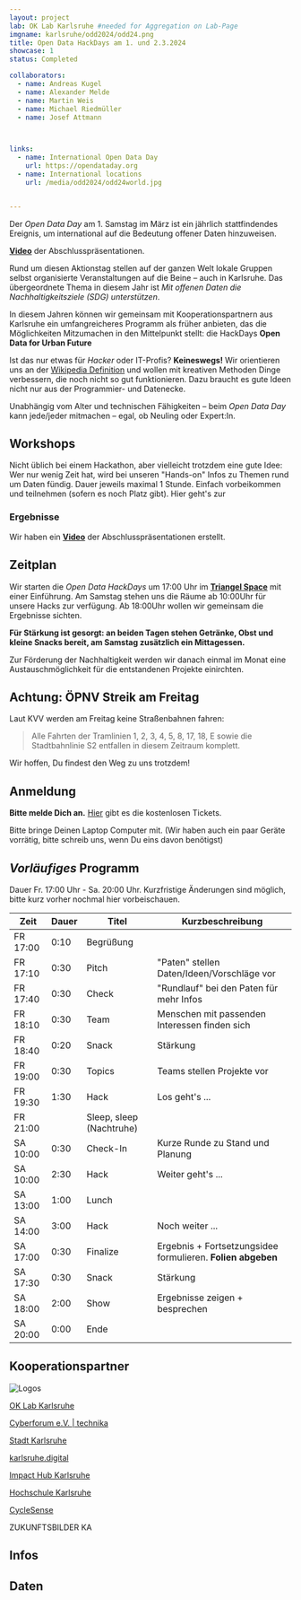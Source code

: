 ```yaml
---
layout: project
lab: OK Lab Karlsruhe #needed for Aggregation on Lab-Page
imgname: karlsruhe/odd2024/odd24.png
title: Open Data HackDays am 1. und 2.3.2024
showcase: 1
status: Completed

collaborators:
  - name: Andreas Kugel
  - name: Alexander Melde
  - name: Martin Weis
  - name: Michael Riedmüller
  - name: Josef Attmann



links:
  - name: International Open Data Day
    url: https://opendataday.org
  - name: International locations
    url: /media/odd2024/odd24world.jpg


---
```


Der *Open Data Day* am 1. Samstag im März ist ein jährlich stattfindendes Ereignis, um international auf die Bedeutung offener Daten hinzuweisen. 

[**Video**](https://youtu.be/lFcIXbp3C3Y) der Abschlusspräsentationen.


<!-- 
![](/media/odd2024/odd24.png)
-->

Rund um diesen Aktionstag stellen auf der ganzen Welt lokale Gruppen selbst organisierte Veranstaltungen auf die Beine – auch in Karlsruhe.
Das übergeordnete Thema in diesem Jahr ist *Mit offenen Daten die Nachhaltigkeitsziele (SDG) unterstützen*.

In diesem Jahren können wir gemeinsam mit Kooperationspartnern aus Karlsruhe ein umfangreicheres Programm als früher anbieten, das die Möglichkeiten Mitzumachen in den Mittelpunkt stellt: die HackDays **Open Data for Urban Future**

Ist das nur etwas für *Hacker* oder IT-Profis? **Keineswegs!** Wir orientieren uns an der [Wikipedia Definition](https://de.wikipedia.org/wiki/Hack) und wollen mit kreativen Methoden Dinge verbessern, die noch nicht so gut funktionieren. Dazu braucht es gute Ideen nicht nur aus der Programmier- und Datenecke.

Unabhängig vom Alter und technischen Fähigkeiten – beim *Open Data Day* kann jede/jeder mitmachen – egal, ob Neuling oder Expert:In.

## Workshops
Nicht üblich bei einem Hackathon, aber vielleicht trotzdem eine gute Idee: Wer nur wenig Zeit hat, wird bei unseren "Hands-on" Infos zu Themen rund um Daten fündig. Dauer jeweils maximal 1 Stunde. Einfach vorbeikommen und teilnehmen (sofern es noch Platz gibt). Hier geht's zur

### Ergebnisse

Wir haben ein [**Video**](https://youtu.be/lFcIXbp3C3Y) der Abschlusspräsentationen erstellt.

## Zeitplan

Wir starten die *Open Data HackDays* um 17:00 Uhr im **[Triangel Space](https://www.triangel.space/)** mit einer Einführung. Am Samstag stehen uns die Räume ab 10:00Uhr für unsere Hacks zur verfügung. Ab 18:00Uhr wollen wir gemeinsam die Ergebnisse sichten.

**Für Stärkung ist gesorgt: an beiden Tagen stehen Getränke, Obst und kleine Snacks bereit, am Samstag zusätzlich ein Mittagessen.**

Zur Förderung der Nachhaltigkeit werden wir danach einmal im Monat eine Austauschmöglichkeit für die entstandenen Projekte einirchten.

<!-- 
![](/media/odd2024/odd24-wide.png)
-->


## Achtung: ÖPNV Streik am Freitag
Laut KVV werden am Freitag keine Straßenbahnen fahren:
> Alle Fahrten der Tramlinien 1, 2, 3, 4, 5, 8, 17, 18, E sowie die Stadtbahnlinie S2 entfallen in diesem Zeitraum komplett.

Wir hoffen, Du findest den Weg zu uns trotzdem!

## Anmeldung

**Bitte melde Dich an.** [Hier](https://pretix.eu/digital-codes/oddka24/) gibt es die kostenlosen Tickets. 

Bitte bringe Deinen Laptop Computer mit. (Wir haben auch ein paar Geräte vorrätig, bitte schreib uns, wenn Du eins davon benötigst)

## *Vorläufiges* Programm
Dauer Fr. 17:00 Uhr - Sa. 20:00 Uhr. Kurzfristige Änderungen sind möglich, bitte kurz vorher nochmal hier vorbeischauen.
 
| Zeit      | Dauer | Titel      | Kurzbeschreibung |
| ----------- | ----------- | ----------- | ----------- |
|FR 17:00|0:10|Begrüßung | |
|FR 17:10|0:30| Pitch  | "Paten" stellen Daten/Ideen/Vorschläge vor |
|FR 17:40|0:30| Check | "Rundlauf" bei den Paten für mehr Infos  |
|FR 18:10|0:30| Team | Menschen mit passenden Interessen finden sich |
|FR 18:40|0:20| Snack | Stärkung |
|FR 19:00|0:30| Topics | Teams stellen Projekte vor |
|FR 19:30|1:30| Hack | Los geht's ... |
|FR 21:00|| Sleep, sleep (Nachtruhe) |||
|SA 10:00|0:30| Check-In | Kurze Runde zu Stand und Planung |
|SA 10:00|2:30| Hack | Weiter geht's ...|
|SA 13:00|1:00| Lunch |||
|SA 14:00|3:00| Hack  | Noch weiter ... |
|SA 17:00|0:30| Finalize  | Ergebnis + Fortsetzungsidee formulieren. **Folien abgeben** |
|SA 17:30|0:30| Snack | Stärkung |
|SA 18:00|2:00| Show  | Ergebnisse zeigen + besprechen |
|SA 20:00|0:00| Ende  |  |


## Kooperationspartner

![Logos](/media/odd2024/odd24coop.png)

[OK Lab Karlsruhe](https://ok-lab-karlsruhe.de)

<!-- 
-->

[Cyberforum e.V. | technika](https://www.cyberforum.de/)

[Stadt Karlsruhe](https://www.karlsruhe.de)

[karlsruhe.digital](https://karlsruhe.digital/)

[Impact Hub Karlsruhe](https://karlsruhe.impacthub.net)

[Hochschule Karlsruhe](https://www.h-ka.de/)

[CycleSense](https://cyclesense.de/)

ZUKUNFTSBILDER KA


## Infos


## Daten


